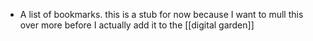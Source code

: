 - A list of bookmarks. this is a stub for now because I want to mull this over more before I actually add it to the [[digital garden]]
